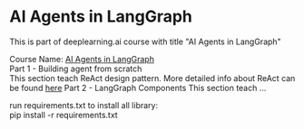# AI Agents in LangGraph

This is part of deeplearning.ai course with title "AI Agents in LangGraph"  
   
Course Name: [AI Agents in LangGraph](https://www.deeplearning.ai/short-courses/ai-agents-in-langgraph/)  
Part 1 - Building agent from scratch  
  This section teach ReAct design pattern. More detailed info about ReAct can be found [here](https://react-lm.github.io/) 
Part 2 - LangGraph Components
  This section teach ...
  
  
run requirements.txt to install all library:  
pip install -r requirements.txt  